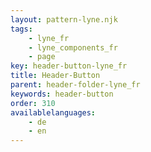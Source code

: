 ```yaml
---
layout: pattern-lyne.njk
tags: 
    - lyne_fr
    - lyne_components_fr
    - page
key: header-button-lyne_fr
title: Header-Button
parent: header-folder-lyne_fr
keywords: header-button
order: 310
availablelanguages: 
    - de
    - en
---
```

